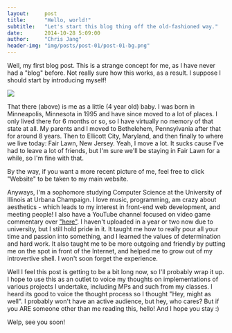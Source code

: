 ```yaml
---
layout:     post
title:      "Hello, world!"
subtitle:   "Let's start this blog thing off the old-fashioned way."
date:       2014-10-28 5:09:00
author:     "Chris Jang"
header-img: "img/posts/post-01/post-01-bg.png"
---
```


<p>Well, my first blog post. This is a strange concept for me, as I have never had a "blog" before. Not really sure how this works, as a result. I suppose I should start by introducing myself!</p>

<img class="img-responsive" src="{{ site.baseurl }}/img/posts/post-01/1999-orchards.png" align="middle">

<p>That there (above) is me as a little (4 year old) baby. I was born in Minneapolis, Minnesota in 1995 and have since moved to a lot of places. I only lived there for 6 months or so, so I have virtually no memory of that state at all. My parents and I moved to Bethelehem, Pennsylvania after that for around 8 years. Then to Ellicott City, Maryland, and then finally to where we live today: Fair Lawn, New Jersey. Yeah, I move a lot. It sucks cause I've had to leave a lot of friends, but I'm sure we'll be staying in Fair Lawn for a while, so I'm fine with that.</p>

<p> By the way, if you want a more recent picture of me, feel free to click "Website" to be taken to my main website.</p>

<p> Anyways, I'm a sophomore studying Computer Science at the University of Illinois at Urbana Champaign. I love music, programming, am crazy about aesthetics - which leads to my interest in front-end web development, and meeting people! I also have a YouTube channel focused on video game commentary over <a href="http://www.youtube.com/wtfridgerator" target="_blank">"here"</a>. I haven't uploaded in a year or two now due to university, but I still hold pride in it. It taught me how to really pour all your time and passion into something, and I learned the values of determination and hard work. It also taught me to be more outgoing and friendly by putting me on the spot in front of the Internet, and helped me to grow out of my introvertive shell. I won't soon forget the experience. </p>

<p> Well I feel this post is getting to be a bit long now, so I'll probably wrap it up. I hope to use this as an outlet to voice my thoughts on implementations of various projects I undertake, including MPs and such from my classes. I heard its good to voice the thought process so I thought "Hey, might as well". I probably won't have an active audience, but hey, who cares? But if you ARE someone other than me reading this, hello! And I hope you stay :)</p>

<p>Welp, see you soon!</p>
